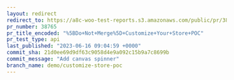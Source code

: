 ```yaml
---
layout: redirect
redirect_to: https://a8c-woo-test-reports.s3.amazonaws.com/public/pr/38765/api/index.html
pr_number: 38765
pr_title_encoded: "%5BDo+Not+Merge%5D+Customize+Your+Store+POC"
pr_test_type: api
last_published: "2023-06-16 09:04:59 +0000"
commit_sha: 21d0ee69d9df63c9058d4e9a092c15b9a7c8699b
commit_message: "Add canvas spinner"
branch_name: demo/customize-store-poc
---
```

